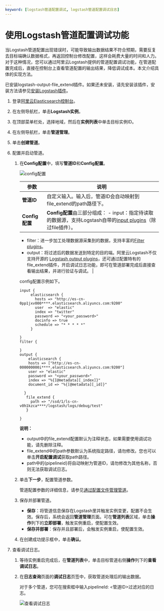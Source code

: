 ```yaml
---
keyword: [logstash管道配置调试, logstash管道配置调试日志]
---
```


# 使用Logstash管道配置调试功能

当Logstash管道配置出现错误时，可能导致输出数据结果不符合预期，需要反复去目标端确认数据格式，再返回控制台修改配置，这样会耗费大量的时间和人力。对于这种情况，您可以通过阿里云Logstash提供的管道配置调试功能，在管道配置完成后，直接在控制台上查看管道配置的输出结果，降低调试成本。本文介绍具体的实现方法。

已安装logstash-output-file\_extend插件。如果还未安装，请先安装该插件，安装方法请参见[安装Logstash插件](/cn.zh-CN/Logstash实例/插件配置/安装Logstash插件.md)。

1.  登录[阿里云Elasticsearch控制台](https://elasticsearch.console.aliyun.com/#/home)。

2.  在左侧导航栏，单击**Logstash实例**。

3.  在顶部菜单栏处，选择地域，然后在**实例列表**中单击目标实例ID。

4.  在左侧导航栏，单击**管道管理**。

5.  单击**创建管道**。

6.  配置并启动管道。

    1.  在**Config配置**中，填写**管道ID**和**Config配置**。

        ![config配置](https://static-aliyun-doc.oss-accelerate.aliyuncs.com/assets/img/zh-CN/7629919951/p127138.png)

        |参数|说明|
        |--|--|
        |**管道ID**|自定义输入。输入后，管道ID会自动映射到file\_extend的path路径下。|
        |**Config配置**|**Config配置**由三部分组成：         -   input：指定待读取的数据源，支持Logstash自带的[input plugins](https://www.elastic.co/guide/en/logstash/6.7/input-plugins.html)（除过file插件）。
        -   filter：进一步加工处理数据源采集到的数据，支持丰富的[Filter plugins](https://www.elastic.co/guide/en/logstash/6.7/filter-plugins.html)。
        -   output：将过滤后的数据发送到特定的目的端。阿里云Logstash不仅支持开源的 [Logstash output plugins](https://www.elastic.co/guide/en/logstash/6.7/output-plugins.html)，还可通过配置特有的file\_extend插件，开启调试日志功能，即可在管道部署完成后直接查看输出结果，并进行验证与调试。 |

        config配置示例如下。

        ```
        input {
             elasticsearch {
               hosts => "http://es-cn-0pp1jxv000****.elasticsearch.aliyuncs.com:9200"
               user  => "elastic"
               index => "twitter"
               password => "<your_password>"
               docinfo => true
               schedule => "* * * * *"
             }
        
        }
        filter {
        
        }
        output {
            elasticsearch {
            hosts => ["http://es-cn-000000000i****.elasticsearch.aliyuncs.com:9200"]
            user => "elastic"
            password => "<your_password>"
            index => "%{[@metadata][_index]}"
            document_id => "%{[@metadata][_id]}"
        
          }
           file_extend {
             path => "/ssd/1/ls-cn-v0h1kzca****/logstash/logs/debug/test"
           }
        
        }
        ```

        **说明：**

        -   output中的file\_extend配置默认为注释状态，如果需要使用调试功能，请先删除注释。
        -   file\_extend中的path参数默认为系统指定路径，请勿修改。您也可以单击**开启配置调试**获取path路径。
        -   path中的\{pipelineid\}将自动映射为管道ID，请勿修改为其他名称，否则无法获取调试日志。
    2.  单击**下一步**，配置管道参数。

        管道配置参数的详细信息，请参见[通过配置文件管理管道](/cn.zh-CN/Logstash实例/管道任务管理/通过配置文件管理管道.md)。

    3.  保存并部署管道。

        -   **保存**：将管道信息保存在Logstash里并触发实例变更，配置不会生效。保存后，系统会返回**管道管理**页面。可在**管道列表**区域，单击**操作**列下的**立即部署**，触发实例重启，使配置生效。
        -   **保存并部署**：保存并且部署后，会触发实例重启，使配置生效。
    4.  在创建成功提示框中，单击**确认**。

7.  查看调试日志。

    1.  等待实例重启完成后，在**管道列表**中，单击目标管道右侧**操作**列下的**查看调试日志**。

    2.  在**日志查询**页面的**调试日志**页签中，获取管道处理后的输出数据。

        对于多个管道，您可在搜索框中输入pipelineId: <管道ID\>过滤对应的日志。

        ![查看调试日志](https://static-aliyun-doc.oss-accelerate.aliyuncs.com/assets/img/zh-CN/7629919951/p127155.png)


